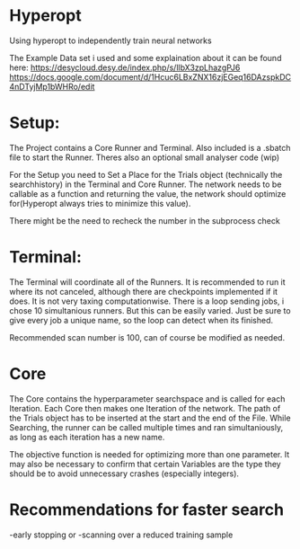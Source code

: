 # Hyperopt
Using hyperopt to independently train neural networks

The Example Data set i used and some explaination about it can be found here:
https://desycloud.desy.de/index.php/s/llbX3zpLhazgPJ6
https://docs.google.com/document/d/1Hcuc6LBxZNX16zjEGeq16DAzspkDC4nDTyjMp1bWHRo/edit


# Setup:
The Project contains a Core Runner and Terminal. Also included is a .sbatch file to start the Runner. Theres also an optional small analyser code (wip)

For the Setup you need to Set a Place for the Trials object (technically the searchhistory) in the Terminal and Core Runner.
The network needs to be callable as a function and returning the value, the network should optimize for(Hyperopt always 
tries to minimize this value). 

There might be the need to recheck the number in the subprocess check

# Terminal:

The Terminal will coordinate all of the Runners. It is recommended to run it where its not canceled, although 
there are checkpoints implemented if it does. It is not very taxing computationwise. There is a loop sending jobs, i chose 
10 simultanious runners. But this can be easily varied. Just be sure to give every job a unique name, so the loop can detect 
when its finished.

Recommended scan number is 100, can of course be modified as needed.

# Core

The Core contains the hyperparameter searchspace and is called for each Iteration. Each Core then makes one Iteration of the network. 
The path of the Trials object has to be inserted at the start and the end of the File. While Searching, the runner can be called multiple times and ran simultaniously, as long as each iteration has a new name.

The objective function is needed for optimizing more than one parameter. It may also be necessary to confirm that certain Variables are the type they should be to avoid unnecessary crashes (especially integers).

# Recommendations for faster search

-early stopping or
-scanning over a reduced training sample
